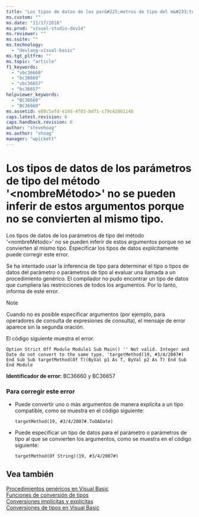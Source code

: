 ```yaml
---
title: "Los tipos de datos de los par&#225;metros de tipo del m&#233;todo &#39;&lt;nombreM&#233;todo&gt;&#39; no se pueden inferir de estos argumentos porque no se convierten al mismo tipo. | Microsoft Docs"
ms.custom: ""
ms.date: "11/17/2016"
ms.prod: "visual-studio-dev14"
ms.reviewer: ""
ms.suite: ""
ms.technology: 
  - "devlang-visual-basic"
ms.tgt_pltfrm: ""
ms.topic: "article"
f1_keywords: 
  - "vbc36660"
  - "bc36660"
  - "vbc36657"
  - "bc36657"
helpviewer_keywords: 
  - "BC36660"
  - "BC36660"
ms.assetid: e80c5afd-e16d-4f03-bdf1-c79c4286114b
caps.latest.revision: 6
caps.handback.revision: 6
author: "stevehoag"
ms.author: "shoag"
manager: "wpickett"
---
```

# Los tipos de datos de los par&#225;metros de tipo del m&#233;todo &#39;&lt;nombreM&#233;todo&gt;&#39; no se pueden inferir de estos argumentos porque no se convierten al mismo tipo.
Los tipos de datos de los parámetros de tipo del método '\<nombreMétodo\>' no se pueden inferir de estos argumentos porque no se convierten al mismo tipo. Especificar los tipos de datos explícitamente puede corregir este error.  
  
 Se ha intentado usar la inferencia de tipo para determinar el tipo o tipos de datos del parámetro o parámetros de tipo al evaluar una llamada a un procedimiento genérico. El compilador no pudo encontrar un tipo de datos que cumpliera las restricciones de todos los argumentos. Por lo tanto, informa de este error.  
  
> [!NOTE]
>  Cuando no es posible especificar argumentos \(por ejemplo, para operadores de consulta de expresiones de consulta\), el mensaje de error aparece sin la segunda oración.  
  
 El código siguiente muestra el error.  
  
```vb#  
Option Strict Off Module Module1 Sub Main() '' Not valid. Integer and Date do not convert to the same type. 'targetMethod(19, #3/4/2007#) End Sub Sub targetMethod(Of T)(ByVal p1 As T, ByVal p2 As T) End Sub End Module  
```  
  
 **Identificador de error:** BC36660 y BC36657  
  
### Para corregir este error  
  
-   Puede convertir uno o más argumentos de manera explícita a un tipo compatible, como se muestra en el código siguiente:  
  
    ```  
    targetMethod(19, #3/4/2007#.ToOADate)  
    ```  
  
-   Puede especificar un tipo de datos para el parámetro o parámetros de tipo al que se convierten los argumentos, como se muestra en el código siguiente:  
  
    ```  
    targetMethod(Of String)(19, #3/4/2007#)  
    ```  
  
## Vea también  
 [Procedimientos genéricos en Visual Basic](../Topic/Generic%20Procedures%20in%20Visual%20Basic.md)   
 [Funciones de conversión de tipos](../Topic/Type%20Conversion%20Functions%20\(Visual%20Basic\).md)   
 [Conversiones implícitas y explícitas](../Topic/Implicit%20and%20Explicit%20Conversions%20\(Visual%20Basic\).md)   
 [Conversiones de tipos en Visual Basic](../Topic/Type%20Conversions%20in%20Visual%20Basic.md)